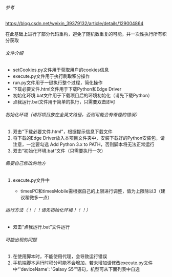 ###### 参考

https://blog.csdn.net/weixin_39379132/article/details/129004864

在此基础上进行了部分代码重构，避免了随机数重复的可能，并一次性执行所有积分获取

###### 文件介绍
- setCookies.py文件用于获取用户的cookies信息
- execute.py文件用于执行刷取积分操作
- run.py文件用于一键执行整个过程，简化操作
- 下载必要文件.html文件用于下载Python和Edge Driver
- 初始化环境.bat文件用于下载项目后的环境初始化（请先下载Python）
- 点我运行.bat文件用于简单的执行，只需要双击即可

###### 初始化环境（请将项目放在全英文路径，否则可能会有奇怪的错误）
1. 双击“下载必要文件.html”，根据提示信息下载文件
2. 将下载的Edge Driver放入本项目文件夹中，安装下载好的Python安装包，请注意，一定要勾选 Add Python 3.x to PATH，否则脚本将无法正常运行
3. 双击“初始化环境.bat”文件（只需要执行一次）

###### 需要自己修改的地方

1. execute.py文件中

   - timesPC和timesMobile需根据自己的上限进行调整，值为上限除以3（建议稍微多一点）

###### 运行方法（！！！请先初始化环境！！！）

- 双击“点我运行.bat”文件运行

###### 可能出现的问题

1. 在使用脚本时，不能使用代理，会导致运行错误
2. 手机端脚本运行时积分可能不会增加，若未增加请修改execute.py文件中“'deviceName': 'Galaxy S5'”语句，机型可从下面列表中自选